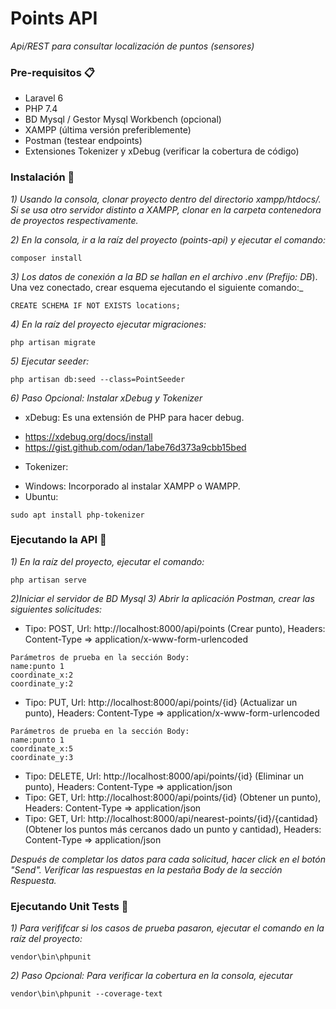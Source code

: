 # Points API

_Api/REST para consultar localización de puntos (sensores)_

### Pre-requisitos 📋

- Laravel 6
- PHP 7.4
- BD Mysql / Gestor Mysql Workbench (opcional)
- XAMPP (última versión preferiblemente)
- Postman (testear endpoints)
- Extensiones Tokenizer y xDebug (verificar la cobertura de código)

### Instalación 🔧

_1)	Usando la consola, clonar proyecto dentro del directorio xampp/htdocs/. Si se usa otro servidor distinto a XAMPP, clonar en la carpeta contenedora de proyectos respectivamente._

_2)	En la consola, ir a la raíz del proyecto (points-api) y ejecutar el comando:_
```
composer install
```
_3)	Los datos de conexión a la BD se hallan en el archivo .env (Prefijo: DB_). Una vez conectado, crear esquema ejecutando el siguiente comando:_
```
CREATE SCHEMA IF NOT EXISTS locations;
```
_4)	En la raíz del proyecto ejecutar migraciones:_
```
php artisan migrate
```
_5)	Ejecutar seeder:_
```
php artisan db:seed --class=PointSeeder
```
_6) Paso Opcional: Instalar xDebug y Tokenizer_
* xDebug: Es una extensión de PHP para hacer debug.
- https://xdebug.org/docs/install
- https://gist.github.com/odan/1abe76d373a9cbb15bed
* Tokenizer: 
- Windows: Incorporado al instalar XAMPP o WAMPP.
- Ubuntu:
```
sudo apt install php-tokenizer
```

### Ejecutando la API 🔧

_1) En la raíz del proyecto, ejecutar el comando:_
```
php artisan serve
```
_2)Iniciar el servidor de BD Mysql_
_3) Abrir la aplicación Postman, crear las siguientes solicitudes:_
 
- Tipo: POST, Url: http://localhost:8000/api/points (Crear punto), Headers: Content-Type => application/x-www-form-urlencoded
```
Parámetros de prueba en la sección Body:
name:punto 1
coordinate_x:2
coordinate_y:2
```
- Tipo: PUT, Url: http://localhost:8000/api/points/{id} (Actualizar un punto), Headers: Content-Type => application/x-www-form-urlencoded
```
Parámetros de prueba en la sección Body:
name:punto 1
coordinate_x:5
coordinate_y:3
```
- Tipo: DELETE, Url: http://localhost:8000/api/points/{id} (Eliminar un punto), Headers: Content-Type => application/json
- Tipo: GET, Url: http://localhost:8000/api/points/{id} (Obtener un punto), Headers: Content-Type => application/json
- Tipo: GET, Url: http://localhost:8000/api/nearest-points/{id}/{cantidad} (Obtener los puntos más cercanos dado un punto y cantidad), Headers: Content-Type => application/json

_Después de completar los datos para cada solicitud, hacer click en el botón "Send". Verificar las respuestas en la pestaña Body de la sección Respuesta._

### Ejecutando Unit Tests 🔧

_1) Para verififcar si los casos de prueba pasaron, ejecutar el comando en la raíz del proyecto:_
```
vendor\bin\phpunit
```
_2) *Paso Opcional:* Para verificar la cobertura en la consola, ejecutar_
```
vendor\bin\phpunit --coverage-text
```
